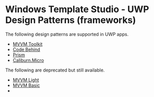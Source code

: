 # Windows Template Studio - UWP Design Patterns (frameworks)

The following design patterns are supported in UWP apps.

- [MVVM Toolkit](./mvvmtoolkit.md)
- [Code Behind](./codebehind.md)
- [Prism](./prism.md)
- [Caliburn.Micro](./caliburnmicro.md)

The following are deprecated but still available.

- [MVVM Light](./mvvmlight.md)
- [MVVM Basic](./mvvmbasic.md)
- 